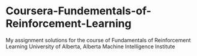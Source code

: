 # Coursera-Fundementals-of-Reinforcement-Learning
My assignment solutions for the course of Fundamentals of Reinforcement Learning University of Alberta, Alberta Machine Intelligence Institute
